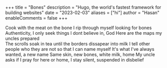 +++
title = "Bones"
description = "Hugo, the world's fastest framework for building websites"
date = "2023-02-03"
aliases = ["hi"]
author = "Hasan"
enableComments = false
+++

Cook with the meat on the bone
I rip through myself looking for bones  
Authenticity, I only seek things I dont believe in, God
Here are the maps my uncles prepared   
The scrolls soak in tea until the borders dissapear into milk
I tell other people who they are not so that I can name myself 
It's what I've always wanted, a new name 
Same skin, new bones, white milk, home
My uncle asks if I pray for here or home,
I stay silent, suspended in disbelief 
